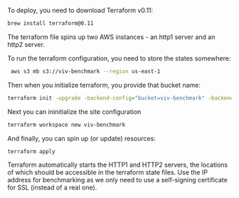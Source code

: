 To deploy, you need to download Terraform v0.11:

```bash
brew install terraform@0.11
```

The terraform file spins up two AWS instances - an http1 server and an http2 server.

To run the terraform configuration, you need to store the states somewhere:

```bash
 aws s3 mb s3://viv-benchmark --region us-east-1
```

Then when you initialize terraform, you provide that bucket name:

```bash
terraform init -upgrade -backend-config="bucket=viv-benchmark" -backend-config="region=us-east-1"
```

Next you can ininitialize the site configuration

```bash
terraform workspace new viv-benchmark
```

And finally, you can spin up (or update) resources:

```bash
terraform apply
```

Terraform automatically starts the HTTP1 and HTTP2 servers, the locations of which should be accessible in the terraform state files.  Use the IP address for benchmarking as we only need to use a self-signing certificate for SSL (instead of a real one).

